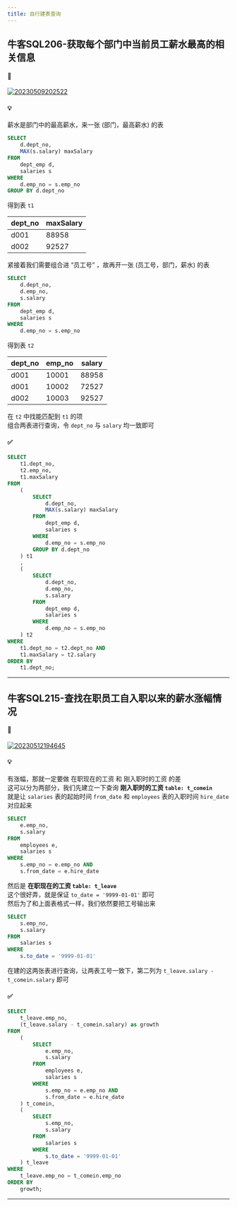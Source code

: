 ```yaml
---
title: 自行建表查询
---
```


## 牛客SQL206-获取每个部门中当前员工薪水最高的相关信息

#### 🔗
<a href="https://www.nowcoder.com/practice/4a052e3e1df5435880d4353eb18a91c6?tpId=82&tqId=29764&rp=1&ru=/exam/oj&qru=/exam/oj&sourceUrl=%2Fexam%2Foj%3Fpage%3D1%26tab%3DSQL%25E7%25AF%2587%26topicId%3D82&difficulty=undefined&judgeStatus=undefined&tags=&title=">![20230509202522](https://cr-demo-blog-1308117710.cos.ap-nanjing.myqcloud.com/chivas-regal/20230509202522.png)</a>

#### 💡

薪水是部门中的最高薪水，来一张 (部门，最高薪水) 的表  

```sql
SELECT 
    d.dept_no,
    MAX(s.salary) maxSalary
FROM 
    dept_emp d,
    salaries s
WHERE
    d.emp_no = s.emp_no
GROUP BY d.dept_no
```

得到表 `t1`

| dept_no | maxSalary |
|---------|-----------|
| d001    |     88958 |
| d002    |     92527 |

紧接着我们需要组合进 “员工号” ，故再开一张 (员工号，部门，薪水) 的表

```sql
SELECT 
    d.dept_no,
    d.emp_no,
    s.salary
FROM 
    dept_emp d,
    salaries s
WHERE
    d.emp_no = s.emp_no
```

得到表 `t2`  

| dept_no | emp_no | salary |
|---------|--------|--------|
| d001    |  10001 |  88958 |
| d001    |  10002 |  72527 |
| d002    |  10003 |  92527 |

在 `t2` 中找能匹配到 `t1` 的项  
组合两表进行查询，令 `dept_no` 与 `salary` 均一致即可

#### ✅

```sql
SELECT 
	t1.dept_no,
	t2.emp_no,
	t1.maxSalary
FROM
	(
		SELECT 
			d.dept_no,
			MAX(s.salary) maxSalary
		FROM 
			dept_emp d,
			salaries s
		WHERE
			d.emp_no = s.emp_no
		GROUP BY d.dept_no
	) t1
	,
	(
		SELECT 
			d.dept_no,
			d.emp_no,
			s.salary
		FROM 
			dept_emp d,
			salaries s
		WHERE
			d.emp_no = s.emp_no
	) t2
WHERE
	t1.dept_no = t2.dept_no AND
	t1.maxSalary = t2.salary
ORDER BY
	t1.dept_no;
```
<hr>

## 牛客SQL215-查找在职员工自入职以来的薪水涨幅情况

#### 🔗
<a href="https://www.nowcoder.com/practice/fc7344ece7294b9e98401826b94c6ea5?tpId=82&tqId=29773&rp=1&ru=/exam/oj&qru=/exam/oj&sourceUrl=%2Fexam%2Foj%3Fpage%3D1%26tab%3DSQL%25E7%25AF%2587%26topicId%3D82&difficulty=undefined&judgeStatus=undefined&tags=&title=">![20230512194645](https://cr-demo-blog-1308117710.cos.ap-nanjing.myqcloud.com/chivas-regal/20230512194645.png)</a>

#### 💡

有涨幅，那就一定要做 在职现在的工资 和 刚入职时的工资 的差  
这可以分为两部分，我们先建立一下查询 **刚入职时的工资 `table: t_comein`**    
就是让 `salaries` 表的起始时间 `from_date` 和 `employees` 表的入职时间 `hire_date` 对应起来  

```sql
SELECT
    e.emp_no,
    s.salary
FROM
    employees e,
    salaries s
WHERE
    s.emp_no = e.emp_no AND
    s.from_date = e.hire_date
```

然后是 **在职现在的工资 `table: t_leave`**  
这个很好弄，就是保证 `to_date = '9999-01-01'` 即可  
然后为了和上面表格式一样，我们依然要把工号输出来  

```sql
SELECT
    s.emp_no,
    s.salary
FROM
    salaries s
WHERE 
    s.to_date = '9999-01-01'
```

在建的这两张表进行查询，让两表工号一致下，第二列为 `t_leave.salary - t_comein.salary`  即可  


#### ✅

```sql
SELECT 
    t_leave.emp_no,
    (t_leave.salary - t_comein.salary) as growth
FROM 
    (   
        SELECT
            e.emp_no,
            s.salary
        FROM
            employees e,
            salaries s
        WHERE
            s.emp_no = e.emp_no AND
            s.from_date = e.hire_date
    ) t_comein,
    (
        SELECT
            s.emp_no,
            s.salary
        FROM
            salaries s
        WHERE 
            s.to_date = '9999-01-01'
    ) t_leave
WHERE
    t_leave.emp_no = t_comein.emp_no
ORDER BY
    growth;
```
<hr>
